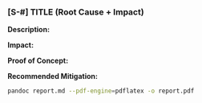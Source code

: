 ### [S-#] TITLE (Root Cause + Impact)

**Description:**

**Impact:**

**Proof of Concept:**

**Recommended Mitigation:**

```sh
pandoc report.md --pdf-engine=pdflatex -o report.pdf
```
